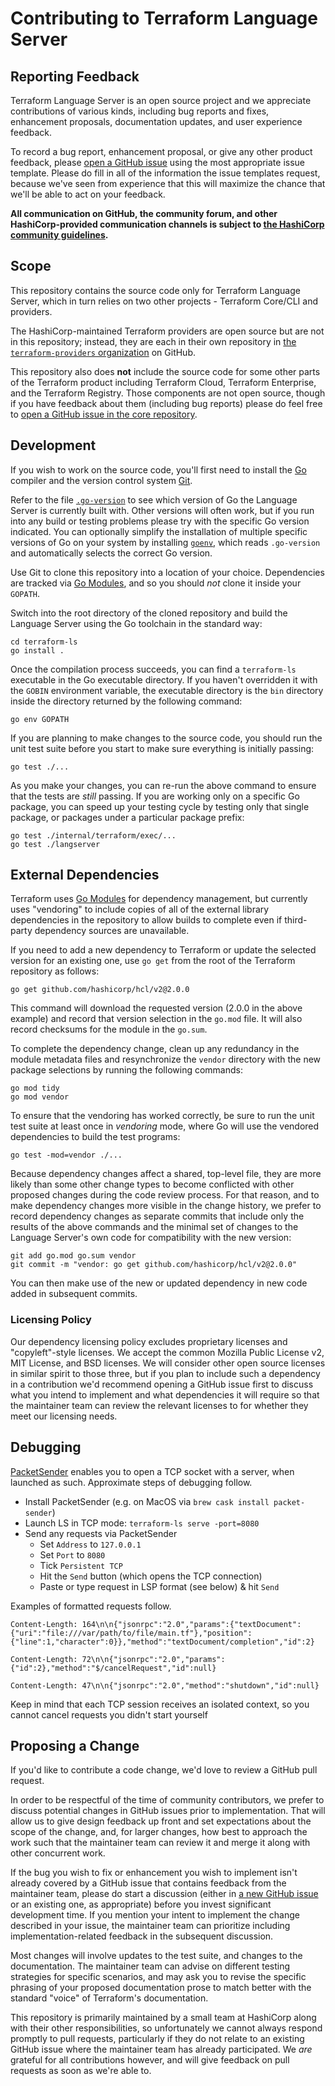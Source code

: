 # Contributing to Terraform Language Server

## Reporting Feedback

Terraform Language Server is an open source project and we appreciate
contributions of various kinds, including bug reports and fixes,
enhancement proposals, documentation updates, and user experience feedback.

To record a bug report, enhancement proposal, or give any other product
feedback, please [open a GitHub issue](https://github.com/hashicorp/terraform-ls/issues/new/choose)
using the most appropriate issue template. Please do fill in all of the
information the issue templates request, because we've seen from experience that
this will maximize the chance that we'll be able to act on your feedback.

**All communication on GitHub, the community forum, and other HashiCorp-provided
communication channels is subject to
[the HashiCorp community guidelines](https://www.hashicorp.com/community-guidelines).**

## Scope

This repository contains the source code only for Terraform Language Server,
which in turn relies on two other projects - Terraform Core/CLI and providers.

The HashiCorp-maintained Terraform providers are open source but are not
in this repository; instead, they are each in their own repository in
[the `terraform-providers` organization](https://github.com/terraform-providers)
on GitHub.

This repository also does **not** include the source code for some other parts of
the Terraform product including Terraform Cloud, Terraform Enterprise, and the
Terraform Registry. Those components are not open source, though if you have
feedback about them (including bug reports) please do feel free to
[open a GitHub issue in the core repository](https://github.com/hashicorp/terraform/issues/new/choose).

## Development

If you wish to work on the source code, you'll first need to install
 the [Go](https://golang.org/) compiler and the version control system
[Git](https://git-scm.com/).

Refer to the file [`.go-version`](.go-version) to see which version of Go
the Language Server is currently built with. Other versions will often work,
but if you run into any build or testing problems please try with the specific
Go version indicated. You can optionally simplify the installation of multiple
specific versions of Go on your system by installing
[`goenv`](https://github.com/syndbg/goenv), which reads `.go-version` and
automatically selects the correct Go version.

Use Git to clone this repository into a location of your choice. Dependencies
are tracked via [Go Modules](https://blog.golang.org/using-go-modules),
and so you should _not_ clone it inside your `GOPATH`.

Switch into the root directory of the cloned repository and build
the Language Server using the Go toolchain in the standard way:

```
cd terraform-ls
go install .
```

Once the compilation process succeeds, you can find a `terraform-ls` executable in
the Go executable directory. If you haven't overridden it with the `GOBIN`
environment variable, the executable directory is the `bin` directory inside
the directory returned by the following command:

```
go env GOPATH
```

If you are planning to make changes to the source code, you should run the
unit test suite before you start to make sure everything is initially passing:

```
go test ./...
```

As you make your changes, you can re-run the above command to ensure that the
tests are _still_ passing. If you are working only on a specific Go package,
you can speed up your testing cycle by testing only that single package, or
packages under a particular package prefix:

```
go test ./internal/terraform/exec/...
go test ./langserver
```

## External Dependencies

Terraform uses [Go Modules]((https://blog.golang.org/using-go-modules))
for dependency management, but currently uses "vendoring" to include
copies of all of the external library dependencies in the repository
to allow builds to complete even if third-party dependency sources
are unavailable.

If you need to add a new dependency to Terraform or update the selected version
for an existing one, use `go get` from the root of the Terraform repository
as follows:

```
go get github.com/hashicorp/hcl/v2@2.0.0
```

This command will download the requested version (2.0.0 in the above example)
and record that version selection in the `go.mod` file. It will also record
checksums for the module in the `go.sum`.

To complete the dependency change, clean up any redundancy in the module
metadata files and resynchronize the `vendor` directory with the new package
selections by running the following commands:

```
go mod tidy
go mod vendor
```

To ensure that the vendoring has worked correctly, be sure to run the unit
test suite at least once in _vendoring_ mode, where Go will use the vendored
dependencies to build the test programs:

```
go test -mod=vendor ./...
```

Because dependency changes affect a shared, top-level file, they are more likely
than some other change types to become conflicted with other proposed changes
during the code review process. For that reason, and to make dependency changes
more visible in the change history, we prefer to record dependency changes as
separate commits that include only the results of the above commands and the
minimal set of changes to the Language Server's own code for compatibility
with the new version:

```
git add go.mod go.sum vendor
git commit -m "vendor: go get github.com/hashicorp/hcl/v2@2.0.0"
```

You can then make use of the new or updated dependency in new code added in
subsequent commits.

### Licensing Policy

Our dependency licensing policy excludes proprietary licenses and "copyleft"-style
licenses. We accept the common Mozilla Public License v2, MIT License,
and BSD licenses. We will consider other open source licenses
in similar spirit to those three, but if you plan to include such a dependency
in a contribution we'd recommend opening a GitHub issue first to discuss what
you intend to implement and what dependencies it will require so that the
maintainer team can review the relevant licenses to for whether
they meet our licensing needs.

## Debugging

[PacketSender](https://packetsender.com) enables you to open a TCP socket with a server, when launched as such.
Approximate steps of debugging follow.

 - Install PacketSender (e.g. on MacOS via `brew cask install packet-sender`)
 - Launch LS in TCP mode: `terraform-ls serve -port=8080`
 - Send any requests via PacketSender
   - Set `Address` to `127.0.0.1`
   - Set `Port` to `8080`
   - Tick `Persistent TCP`
   - Hit the `Send` button (which opens the TCP connection)
   - Paste or type request in LSP format (see below) & hit `Send`

Examples of formatted requests follow.

```
Content-Length: 164\n\n{"jsonrpc":"2.0","params":{"textDocument":{"uri":"file:///var/path/to/file/main.tf"},"position":{"line":1,"character":0}},"method":"textDocument/completion","id":2}
```
```
Content-Length: 72\n\n{"jsonrpc":"2.0","params":{"id":2},"method":"$/cancelRequest","id":null}
```
```
Content-Length: 47\n\n{"jsonrpc":"2.0","method":"shutdown","id":null}
```

Keep in mind that each TCP session receives an isolated context,
so you cannot cancel requests you didn't start yourself

## Proposing a Change

If you'd like to contribute a code change, we'd love to review a GitHub pull request.

In order to be respectful of the time of community contributors, we prefer to
discuss potential changes in GitHub issues prior to implementation. That will
allow us to give design feedback up front and set expectations about the scope
of the change, and, for larger changes, how best to approach the work such that
the maintainer team can review it and merge it along with other concurrent work.

If the bug you wish to fix or enhancement you wish to implement isn't already
covered by a GitHub issue that contains feedback from the maintainer team,
please do start a discussion (either in
[a new GitHub issue](https://github.com/hashicorp/terraform-ls/issues/new/choose)
or an existing one, as appropriate) before you invest significant development
time. If you mention your intent to implement the change described in your
issue, the maintainer team can prioritize including implementation-related
feedback in the subsequent discussion.

Most changes will involve updates to the test suite, and changes to the
documentation. The maintainer team can advise on different testing strategies
for specific scenarios, and may ask you to revise the specific phrasing of
your proposed documentation prose to match better with the standard "voice" of
Terraform's documentation.

This repository is primarily maintained by a small team at HashiCorp along with
their other responsibilities, so unfortunately we cannot always respond
promptly to pull requests, particularly if they do not relate to an existing
GitHub issue where the maintainer team has already participated. We _are_
grateful for all contributions however, and will give feedback on pull requests
as soon as we're able to.
